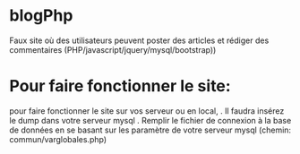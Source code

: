 # blogPhp
Faux site où des utilisateurs peuvent poster des articles et rédiger des commentaires (PHP/javascript/jquery/mysql/bootstrap))

# Pour faire fonctionner le site: 

pour faire fonctionner le site sur vos serveur ou en local, 
. Il faudra insérez le dump dans votre serveur mysql
. Remplir le fichier de connexion à la base de données en se basant sur les paramètre de votre serveur mysql (chemin: commun/varglobales.php)
